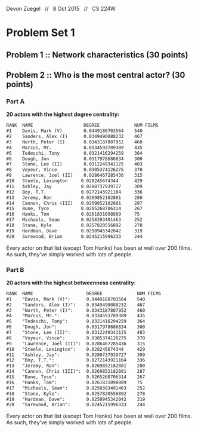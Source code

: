 Devon Zuegel &nbsp; // &nbsp; 8 Oct 2015 &nbsp; // &nbsp; CS 224W

# Problem Set 1 #

## Problem 1 :: Network characteristics (30 points) ##

## Problem 2 :: Who is the most central actor? (30 points) ##

### Part A ###

**20 actors with the highest degree centrality:**
```md
RANK  NAME                   DEGREE             NUM FILMS
#1    Davis, Mark (V)        0.0449180703564    540
#2    Sanders, Alex (I)      0.0349490088232    467
#3    North, Peter (I)       0.0343187807952    460
#4    Marcus, Mr.            0.0334593789389    435
#5    Tedeschi, Tony         0.0321416294259    364
#6    Dough, Jon             0.0317978686834    300
#7    Stone, Lee (II)        0.0312249341125    403
#8    Voyeur, Vince          0.0305374126275    370
#9    Lawrence, Joel (II)    0.0286467285436    315
#10   Steele, Lexington     0.028245674344      429
#11   Ashley, Jay           0.0280737939727     309
#12   Boy, T.T.             0.0272143921164     336
#13   Jeremy, Ron           0.0269852182881     280
#14   Cannon, Chris (III)   0.0269852182881     287
#15   Bune, Tyce            0.0265268706314     267
#16   Hanks, Tom            0.0261831098889     75
#17   Michaels, Sean        0.0258393491463     252
#18   Stone, Kyle           0.0257820556892     278
#19   Hardman, Dave         0.0250945342042     319
#20   Surewood, Brian       0.0245215996333     244
```

Every actor on that list (except Tom Hanks) has been at well over 200 films. As such, they've simply worked with lots of people.

### Part B ###

**20 actors with the highest betweenness centrality:**
```md
RANK  NAME                    DEGREE             NUM FILMS
#1    "Davis, Mark (V)":      0.0449180703564    540
#2    "Sanders, Alex (I)":    0.0349490088232    467
#3    "North, Peter (I)":     0.0343187807952    460
#4    "Marcus, Mr.":          0.0334593789389    435
#5    "Tedeschi, Tony":       0.0321416294259    364
#6    "Dough, Jon":           0.0317978686834    300
#7    "Stone, Lee (II)":      0.0312249341125    403
#8    "Voyeur, Vince":        0.0305374126275    370
#9    "Lawrence, Joel (II)":  0.0286467285436    315
#10   "Steele, Lexington":    0.028245674344     429
#11   "Ashley, Jay":          0.0280737939727    309
#12   "Boy, T.T.":            0.0272143921164    336
#13   "Jeremy, Ron":          0.0269852182881    280
#14   "Cannon, Chris (III)":  0.0269852182881    287
#15   "Bune, Tyce":           0.0265268706314    267
#16   "Hanks, Tom":           0.0261831098889    75
#17   "Michaels, Sean":       0.0258393491463    252
#18   "Stone, Kyle":          0.0257820556892    278
#19   "Hardman, Dave":        0.0250945342042    319
#20   "Surewood, Brian":      0.0245215996333    244
```

Every actor on that list (except Tom Hanks) has been at well over 200 films. As such, they've simply worked with lots of people.